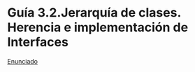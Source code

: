 # Guía 3.2.Jerarquía de clases. Herencia e implementación de Interfaces

[Enunciado](https://docs.google.com/document/d/1V56lKS3wmZ8nnhxSkhBek9f554rg0DqQ/preview)
